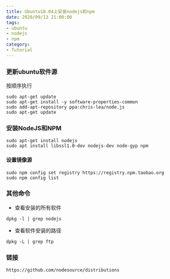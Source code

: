 ```yaml
---
title: Ubuntu18.04上安装nodejs和npm
date: 2020/09/13 21:00:00
tags: 
- ubuntu
- nodejs
- npm
category: 
- Tutorial
---
```


### 更新ubuntu软件源

按顺序执行

```shell script
sudo apt-get update
sudo apt-get install -y software-properties-common
sudo add-apt-repository ppa:chris-lea/node.js
sudo apt-get update
```

### 安装NodeJS和NPM

```shell script
sudo apt-get install nodejs
sudo apt install libssl1.0-dev nodejs-dev node-gyp npm
```
<!-- more -->
#### 设置镜像源

````shell script
sudo npm config set registry https://registry.npm.taobao.org
sudo npm config list
````

### 其他命令

- 查看安装的所有软件

```shell script
dpkg -l | grep nodejs
``` 

- 查看软件安装的路径

```shell script
dpkg -L | grep ftp
```

### 链接

```shell script
https://github.com/nodesource/distributions
```